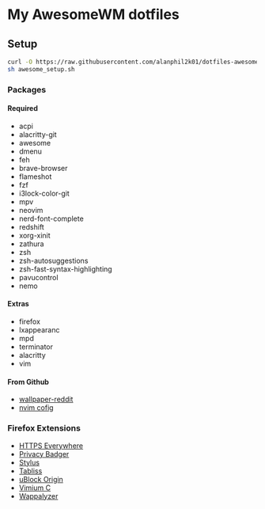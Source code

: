 # My AwesomeWM dotfiles

## Setup
```sh
curl -O https://raw.githubusercontent.com/alanphil2k01/dotfiles-awesome/master/awesome_setup.sh
sh awesome_setup.sh
```

### Packages

#### Required

- acpi
- alacritty-git
- awesome
- dmenu
- feh
- brave-browser
- flameshot
- fzf
- i3lock-color-git
- mpv
- neovim
- nerd-font-complete
- redshift
- xorg-xinit
- zathura
- zsh
- zsh-autosuggestions
- zsh-fast-syntax-highlighting
- pavucontrol
- nemo

#### Extras

- firefox
- lxappearanc
- mpd
- terminator
- alacritty
- vim

#### From Github

- [wallpaper-reddit](https://github.com/markubiak/wallpaper-reddit)
- [nvim cofig](https://github.com/alanphil2k01/vim-config.git)

### Firefox Extensions

- [HTTPS Everywhere](https://addons.mozilla.org/en-US/firefox/addon/https-everywhere/?utm_source=addons.mozilla.org&utm_medium=referral&utm_content=search)
- [Privacy Badger](https://addons.mozilla.org/en-US/firefox/addon/privacy-badger17/)
- [Stylus](https://addons.mozilla.org/en-US/firefox/addon/styl-us/)
- [Tabliss](https://addons.mozilla.org/en-US/firefox/addon/tabliss/)
- [uBlock Origin](https://addons.mozilla.org/en-US/firefox/addon/ublock-origin/)
- [Vimium C](https://addons.mozilla.org/en-US/firefox/addon/vimium-c/)
- [Wappalyzer](https://addons.mozilla.org/en-US/firefox/addon/wappalyzer/)
